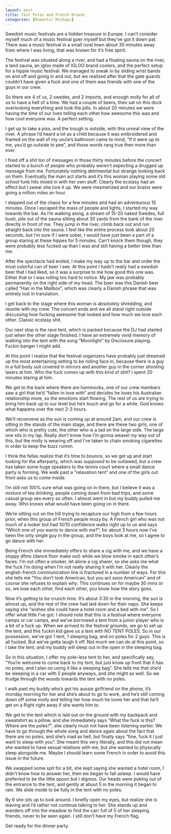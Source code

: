 ```yaml
---
layout: post
title: Tent Poles and French Broads
categories: [Romantic Mishaps]
---
```


Swedish music festivals are a hidden treasure in Europe. I can’t consider myself much of a music festival goer myself but they’ve got it down pat. There was a music festival in a small rural town about 30 minutes away from where I was living, that was known for it’s free spirit.

The festival was situated along a river, and had a floating sauna on the river, a land sauna, an igloo made of IGLOO brand coolers, and the perfect setup for a hippie music festival. We managed to sneak in by sliding wrist bands on and off and going in and out, but we realized after that the gate guards couldn’t have given a fuck and one of them was friends with one of the guys in our crew. 

So there are 4 of us, 2 swedes, and 2 imports, and enough molly for all of us to have a hell of a time. We had a couple of beers, then sat on this dock overlooking everything and took the pills. In about 20 minutes we were having the time of our lives telling each other how awesome this was and how cool everyone was. A perfect setting. 

I get up to take a piss, and the trough is outside, with this unreal view of the river. A phrase I’d heard a lot as a child because it was embroidered and framed on the wall of my uncle’s bathroom came to mind, “If it were up to me, you’d go outside to pee”, and those words rang true then more than ever.

I fired off a shit ton of messages in those thirty minutes before the concert started to a bunch of people who probably weren’t expecting a drugged up message from me. Fortunately nothing detrimental but strange looking back on them. Eventually the main act starts and it’s this woman playing some old school funk hits mixed in with her own stuff. Clearly the ecstasy had an effect but I swear she tore it up. We were mesmerized and our brains were going a million miles an hour. 

I stepped out of the chaos for a few minutes and had an adventurous 15 minutes. Once I escaped the mass of people and lights, I started my way towards the bar. As I’m walking along, a stream of 15-20 naked Swedes, full bush, pile out of the sauna sitting about 30 yards from the bank of the river directly in front of me. They jump in the river, climb back out and run straight back into the sauna. I feel like the entire process took about 20 seconds, but I’m sure if I were sober, I would have just been a part of a group staring at these hippes for 5 minutes. Can’t knock them though, they were probably less fucked up than I was and still having a better time than me. 

After the spectacle had ended, I make my way up to the bar and order the most colorful can of beer I see. At this point I hadn’t really had a swedish beer that I had liked, so it was a surprise to me how good this one was. Either that or I was rolling too hard to notice. My jaw was probably permanently on the right side of my head. The beer was this Danish beer called “Hair in the Mailbox”, which was clearly a Danish phrase that was entirely lost in translation. 

I get back to the stage where this woman is absolutely shredding, and reunite with my crew. The concert ends and we all stand right outside discussing how fucking awesome that looked and how much we love each other. Classic ecstasy shit. 

Our next stop is the rave tent, which is packed because the DJ had started just when the other stage finished. I have an extremely vivid memory of walking into the tent with the song “Moonlight” by Disclosure playing. Fuckin banger I might add. 

At this point I realize that the festival organizers have probably just dreamed up the most entertaining setting to be rolling face in, because there is a guy in a full body suit covered in mirrors and another guy in the corner shooting lasers at him. Who the fuck comes up with this kind of shit? I spent 20 minutes staring at him.

We get to the back where there are hammocks, one of our crew members saw a girl that he’d “fallen in love with” and decides he loves his Australian relationship more, so the emotions start flowing. The rest of us are trying to bring him back up to our level but he’s touch and go for a while. God knows what happens over the next 2-3 hours. 

We’ll reconvene as the sun is coming up at around 2am, and our crew is sitting in the stands of the main stage, and there are these two girls, one of which who is pretty cute, the other who is a tad on the large side. The large one sits in my lap. Really don’t know how I’m gonna weasel my way out of this, but the molly is wearing off and I’ve taken to chain smoking cigarettes in order to keep the buzz runnin. 

I think the fellas realize that it’s time to bounce, so we get up and start looking for the afterparty, which was supposed to be outlawed, but a crew has taken some huge speakers to the tennis court where a small dance party is forming. We walk past a “relaxation tent” and one of the girls out front asks us to come inside. 

I’m still not 100% sure what was going on in there, but I believe it was a mixture of tea drinking, people coming down from bad trips, and some casual group sex every so often. I almost went in but my buddy pulled me away. Who knows what would have been going on in there. 

We’re sitting out on the hill trying to recapture our high from a few hours prior, when this group of French people mozy by. A French girl who was not much of a looker but had 10/10 confidence walks right up to us and says “Which one of you wants to dance with me?”, for about 3 hours now I’ve been the only single guy in the group, and the boys look at me, so I agree to go dance with her. 

Being French she immediately offers to share a cig with me, and we have a sloppy dfmo (dance floor make out) while we blow smoke in each other’s faces. I’m not often a smoker, let alone a cig sharer, so she asks me what the fuck I’m doing when I’m not really sharing it with her. Clearly the english-french communication line is fractured in a number of ways. For this she tells me “You don’t look American, but you act sooo American” and of course she refuses to explain why. This continues on for maybe 30 mins or so, we lose each other, find each other, you know how the story goes. 

Now it’s getting to be crunch time. It’s about 3:30 in the morning, the sun is almost up, and the rest of the crew had laid down for their naps. She keeps saying she “wishes she could have a hotel room and a bed with me”. So I offer what little I’ve got. I should note that this is a festival where everyone camps or car camps, and we’ve borrowed a tent from a junior player who is a bit of a fuck up. When we arrived to the festival grounds, we go to set up the tent, and this fuckin kid gave us a tent with NO TENT POLES. So in our possession, we’ve got 1 tent, 1 sleeping bag, and no poles for 2 guys. This is all fucked. But we’ve gotta laugh it off. Not much we can do at this point, so I take the tent, and my buddy will sleep out in the open in the sleeping bag. 

So in this situation, I offer my pole-less tent to her, and specifically say, “You’re welcome to come back to my tent, but just know up front that it has no poles, and I plan on using it like a sleeping bag”. She tells me that she’d be sleeping in a car with 5 people anyways, and she might as well. So we trudge through the woods towards the tent with no poles. 

I walk past my buddy who’s got his aussie girlfriend on the phone, it’s monday morning for her and she’s about to go to work, and he’s still coming down off some molly and telling her how much he loves her and that he’ll get on a flight right away if she wants him to. 

We get to the tent which is laid out on the ground with my backpack and sweatshirt as a pillow, and she immediately says “What the fuck is this? Where are the poles?”, she clearly must not have been listening earlier. We have to go through the whole song and dance again about the fact that there are no poles, and she’s mad as hell, but finally says “fine, fuck it I just want to sleep with you”. She meant this very literally, and this did not mean she wanted to have sexual relations with me, but she wanted to physically sleep alongside me. Maybe I should learn some French in order to avoid this issue in the future. 

We swapped some spit for a bit, she kept saying she wanted a hotel room, I didn’t know how to answer her, then we began to fall asleep. I would have preferred to be the little spoon but I digress. Our heads were poking out of the entrance to the tent, and gently at about 5 in the morning it began to rain. We slide inside to be fully in the tent with no poles. 

By 6 she sits up to look around. I briefly open my eyes, but realize she is leaving and I’d rather not continue talking to her. She stands up and wanders off into the meadow to find the carr full of 5 of her sleeping friends, never to be seen again. I still don’t have my French flag. 

Get ready for the dinner party. 

